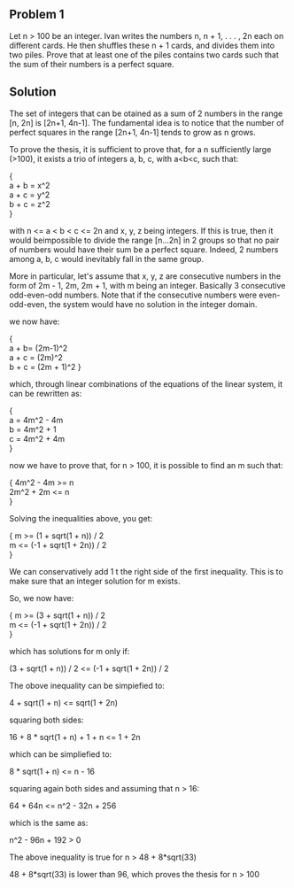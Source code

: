 ## Problem 1
Let n > 100 be an integer. Ivan writes the numbers n, n + 1, . . . , 2n each on different
cards. He then shuffles these n + 1 cards, and divides them into two piles. Prove that at least one of
the piles contains two cards such that the sum of their numbers is a perfect square.


## Solution

The set of integers that can be otained as a sum of 2 numbers in the range [n, 2n] is [2n+1, 4n-1].
The fundamental idea is to notice that the number of perfect squares in the range [2n+1, 4n-1] tends to grow as n grows.

To prove the thesis, it is sufficient to prove that, for a n sufficiently large (>100), it exists a trio of integers a, b, c, with a<b<c, such that:

{  
  a + b = x^2  
  a + c = y^2  
  b + c = z^2  
}  

with
n <= a < b < c <= 2n and x, y, z being integers.
If this is true, then it would beimpossible to divide the range [n...2n] in 2 groups so that no pair of numbers would have their sum be a perfect square. Indeed, 2 numbers among a, b, c would inevitably fall in the same group.

More in particular, let's assume that x, y, z are consecutive numbers in the form of 2m - 1, 2m, 2m + 1, with m being an integer.
Basically 3 consecutive odd-even-odd numbers. Note that if the consecutive numbers were even-odd-even, the system would have no solution in the integer domain. 

we now have:

{  
  a + b= (2m-1)^2  
  a + c = (2m)^2  
  b + c = (2m + 1)^2 
}  

which, through linear combinations of the equations of the linear system, it can be rewritten as:

{  
  a = 4m^2 - 4m  
  b = 4m^2 + 1  
  c = 4m^2 + 4m  
}  

now we have to prove that, for n > 100, it is possible to find an m such that:

{
  4m^2 - 4m >= n  
  2m^2 + 2m <= n  
}

Solving the inequalities above, you get:

{
  m >= (1 + sqrt(1 + n)) / 2  
  m <= (-1 + sqrt(1 + 2n)) / 2  
}

We can conservatively add 1 t the right side of the first inequality. This is to make sure that an integer solution for m exists.

So, we now have:

{
  m >= (3 + sqrt(1 + n)) / 2  
  m <= (-1 + sqrt(1 + 2n)) / 2  
}

which has solutions for m only if:

(3 + sqrt(1 + n)) / 2 <= (-1 + sqrt(1 + 2n)) / 2  

The obove inequality can be simpiefied to:

4 + sqrt(1 + n)  <= sqrt(1 + 2n)  

squaring both sides:

16 + 8 * sqrt(1 + n) + 1 + n  <= 1 + 2n  

which can be simpliefied to:

8 * sqrt(1 + n)  <= n - 16  

squaring again both sides and assuming that n > 16:

64 + 64n  <= n^2 - 32n + 256  

which is the same as:

n^2 - 96n + 192 > 0  

The above inequality is true for n > 48 + 8*sqrt(33) 

48 + 8*sqrt(33) is lower than 96, which proves the thesis for n > 100

